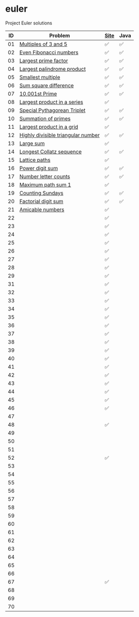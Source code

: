 # euler

Project Euler solutions




| ID | Problem | [Site](https://projecteuler.net "Problem has been completed on the Project Euler website") | Java |
|---|---|---|---|
| 01 | [Multiples of 3 and 5](https://projecteuler.net/problem=1) | :white_check_mark: | :white_check_mark: |
| 02 | [Even Fibonacci numbers](https://projecteuler.net/problem=2) | :white_check_mark: | :white_check_mark: |
| 03 | [Largest prime factor](https://projecteuler.net/problem=3) | :white_check_mark: | :white_check_mark: |
| 04 | [Largest palindrome product](https://projecteuler.net/problem=4) | :white_check_mark: | :white_check_mark: |
| 05 | [Smallest multiple](https://projecteuler.net/problem=5) | :white_check_mark: | :white_check_mark: |
| 06 | [Sum square difference](https://projecteuler.net/problem=6) | :white_check_mark: | :white_check_mark: |
| 07 | [10,001st Prime](https://projecteuler.net/problem=7) | :white_check_mark: | :white_check_mark: |
| 08 | [Largest product in a series](https://projecteuler.net/problem=8) | :white_check_mark: |  |
| 09 | [Special Pythagorean Triplet](https://projecteuler.net/problem=9) | :white_check_mark: | :white_check_mark: |
| 10 | [Summation of primes](https://projecteuler.net/problem=10) | :white_check_mark: | :white_check_mark: |
| 11 | [Largest product in a grid](https://projecteuler.net/problem=11) | :white_check_mark: |  |
| 12 | [Highly divisible triangular number](https://projecteuler.net/problem=12) | :white_check_mark: | :white_check_mark: |
| 13 | [Large sum](https://projecteuler.net/problem=13) | :white_check_mark: |  |
| 14 | [Longest Collatz sequence](https://projecteuler.net/problem=14) | :white_check_mark: | :white_check_mark: |
| 15 | [Lattice paths](https://projecteuler.net/problem=15) | :white_check_mark: |  |
| 16 | [Power digit sum](https://projecteuler.net/problem=16) | :white_check_mark: | :white_check_mark: |
| 17 | [Number letter counts](https://projecteuler.net/problem=17) | :white_check_mark: | :white_check_mark: |
| 18 | [Maximum path sum 1](https://projecteuler.net/problem=18) | :white_check_mark: |  |
| 19 | [Counting Sundays](https://projecteuler.net/problem=19) | :white_check_mark: | :white_check_mark: |
| 20 | [Factorial digit sum](https://projecteuler.net/problem=20) | :white_check_mark: | :white_check_mark: |
| 21 | [Amicable numbers](https://projecteuler.net/problem=21) | :white_check_mark: |  |
| 22 | [](https://projecteuler.net/problem=22) | :white_check_mark: |  |
| 23 | [](https://projecteuler.net/problem=23) | :white_check_mark: |  |
| 24 | [](https://projecteuler.net/problem=24) | :white_check_mark: |  |
| 25 | [](https://projecteuler.net/problem=25) | :white_check_mark: |  |
| 26 | [](https://projecteuler.net/problem=26) | :white_check_mark: |  |
| 27 | [](https://projecteuler.net/problem=27) | :white_check_mark: |  |
| 28 | [](https://projecteuler.net/problem=28) | :white_check_mark: |  |
| 29 | [](https://projecteuler.net/problem=29) | :white_check_mark: |  |
| 31 | [](https://projecteuler.net/problem=31) | :white_check_mark: |  |
| 32 | [](https://projecteuler.net/problem=32) | :white_check_mark: |  |
| 33 | [](https://projecteuler.net/problem=33) | :white_check_mark: |  |
| 34 | [](https://projecteuler.net/problem=34) | :white_check_mark: |  |
| 35 | [](https://projecteuler.net/problem=35) | :white_check_mark: |  |
| 36 | [](https://projecteuler.net/problem=36) | :white_check_mark: |  |
| 37 | [](https://projecteuler.net/problem=37) | :white_check_mark: |  |
| 38 | [](https://projecteuler.net/problem=38) | :white_check_mark: |  |
| 39 | [](https://projecteuler.net/problem=39) | :white_check_mark: |  |
| 40 | [](https://projecteuler.net/problem=40) | :white_check_mark: |  |
| 41 | [](https://projecteuler.net/problem=41) | :white_check_mark: |  |
| 42 | [](https://projecteuler.net/problem=42) | :white_check_mark: |  |
| 43 | [](https://projecteuler.net/problem=43) | :white_check_mark: |  |
| 44 | [](https://projecteuler.net/problem=44) | :white_check_mark: |  |
| 45 | [](https://projecteuler.net/problem=45) | :white_check_mark: |  |
| 46 | [](https://projecteuler.net/problem=46) | :white_check_mark: |  |
| 47 | [](https://projecteuler.net/problem=47) |  |  |
| 48 | [](https://projecteuler.net/problem=48) | :white_check_mark: |  |
| 49 |  |  |  |
| 50 |  |  |  |
| 51 |  |  |  |
| 52 | [](https://projecteuler.net/problem=52) | :white_check_mark: |  |
| 53 |  |  |  |
| 54 |  |  |  |
| 55 |  |  |  |
| 56 |  |  |  |
| 57 |  |  |  |
| 58 |  |  |  |
| 59 |  |  |  |
| 60 |  |  |  |
| 61 |  |  |  |
| 62 |  |  |  |
| 63 |  |  |  |
| 64 |  |  |  |
| 65 |  |  |  |
| 66 |  |  |  |
| 67 | [](https://projecteuler.net/problem=67) | :white_check_mark: |  |
| 68 |  |  |  |
| 69 |  |  |  |
| 70 |  |  |  |
